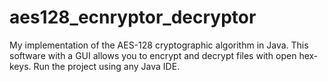 # aes128_ecnryptor_decryptor

My implementation of the AES-128 cryptographic algorithm in Java.
This software with a GUI allows you to encrypt and decrypt files with open hex-keys.
Run the project using any Java IDE.
